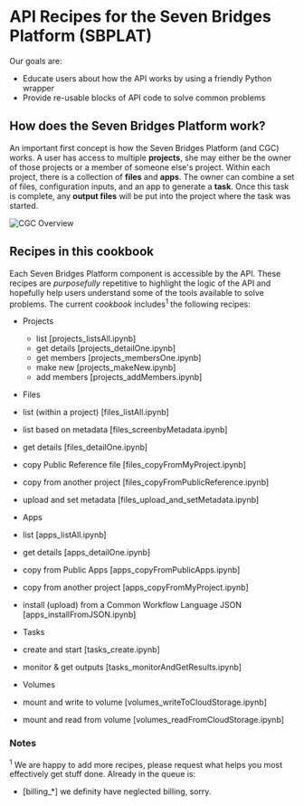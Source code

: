 # API Recipes for the Seven Bridges Platform (SBPLAT)
Our goals are: 

* Educate users about how the API works by using a friendly Python wrapper
* Provide re-usable blocks of API code to solve common problems

## How does the Seven Bridges Platform work?
An important first concept is how the Seven Bridges Platform (and CGC) works. A user has access to multiple **projects**, she may either be the owner of those projects or a member of someone else's project. Within each project, there is a collection of **files** and **apps**. The owner can combine a set of files, configuration inputs, and an app to generate a **task**. Once this task is complete, any **output files** will be put into
the project where the task was started.

![CGC Overview](images/CGC_overview-02.png)

## Recipes in this cookbook
 
Each Seven Bridges Platform component is accessible by the API. These recipes are _purposefully_ repetitive to highlight the logic of the API and hopefully help users understand some of the tools available to solve problems. The current _cookbook_ includes<sup>1</sup> the following recipes:

* Projects
  * list [projects\_listsAll.ipynb]
  * get details [projects\_detailOne.ipynb]
  * get members [projects\_membersOne.ipynb]
  * make new [projects\_makeNew.ipynb]
  * add members [projects\_addMembers.ipynb]
  
* Files
 * list (within a project) [files\_listAll.ipynb]
 * list based on metadata [files\_screenbyMetadata.ipynb]
 * get details [files\_detailOne.ipynb]
 * copy Public Reference file [files\_copyFromMyProject.ipynb]
 * copy from another project [files\_copyFromPublicReference.ipynb]
 * upload and set metadata [files\_upload_and_setMetadata.ipynb] 
 
* Apps
 * list [apps\_listAll.ipynb]
 * get details [apps\_detailOne.ipynb]
 * copy from Public Apps [apps\_copyFromPublicApps.ipynb]
 * copy from another project [apps\_copyFromMyProject.ipynb]
 * install (upload) from a Common Workflow Language JSON [apps\_installFromJSON.ipynb]
 
* Tasks
 * create and start [tasks\_create.ipynb]
 * monitor & get outputs [tasks\_monitorAndGetResults.ipynb]

* Volumes
 * mount and write to volume [volumes\_writeToCloudStorage.ipynb]
 * mount and read from volume [volumes\_readFromCloudStorage.ipynb]
 
### Notes
<sup>1</sup> We are happy to add more recipes, please request what helps you most effectively get stuff done. Already in the queue is:

* [billing\_\*] we definity have neglected billing, sorry. 
